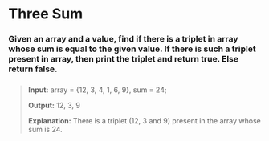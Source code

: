# Three Sum

### Given an array and a value, find if there is a triplet in array whose sum is equal to the given value. If there is such a triplet present in array, then print the triplet and return true. Else return false.
###

> **Input:** array = {12, 3, 4, 1, 6, 9}, sum = 24; 
> 
> **Output:** 12, 3, 9 
> 
> **Explanation:** There is a triplet (12, 3 and 9) present in the array whose sum is 24. 
